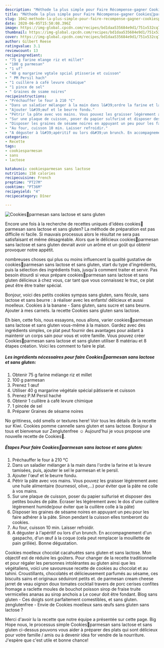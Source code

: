 ```yaml
---
description: "Méthode la plus simple pour Faire Récompense-gagner Cookies🍪parmesan sans lactose et sans gluten"
title: "Méthode la plus simple pour Faire Récompense-gagner Cookies🍪parmesan sans lactose et sans gluten"
slug: 1042-methode-la-plus-simple-pour-faire-recompense-gagner-cookiesparmesan-sans-lactose-et-sans-gluten
date: 2020-06-05T15:50:08.396Z
image: https://img-global.cpcdn.com/recipes/bd1daa535684e9d1/751x532cq70/cookies🍪parmesan-sans-lactose-et-sans-gluten-photo-principale-de-la-recette.jpg
thumbnail: https://img-global.cpcdn.com/recipes/bd1daa535684e9d1/751x532cq70/cookies🍪parmesan-sans-lactose-et-sans-gluten-photo-principale-de-la-recette.jpg
cover: https://img-global.cpcdn.com/recipes/bd1daa535684e9d1/751x532cq70/cookies🍪parmesan-sans-lactose-et-sans-gluten-photo-principale-de-la-recette.jpg
author: Gilbert Reese
ratingvalue: 3.1
reviewcount: 13
recipeingredient:
- "75 g farine mlange riz et millet"
- "100 g parmesan"
- "1 uf"
- "40 g margarine vgtale spcial ptisserie et cuisson"
- " PM Persil hach"
- "1 cuillère à café levure chimique"
- "1 pince de sel"
- " Graines de ssame noires"
recipeinstructions:
- "Préchauffer le four à 210 °C"
- "Dans un saladier mélanger à la main dans l&#39;ordre la farine et la levure tamisées, puis, ajouter le sel le parmesan et le persil."
- "Ajouter l&#39;œuf et le beurre fondu."
- "Pétrir la pâte avec vos mains. Vous pouvez les graisser légèrement avec une huile alimentaire (tournesol, olive,...) pour éviter que la pâte ne colle à vos mains."
- "Sur une plaque de cuisson, poser du papier sulfurisé et disposer des petites boules de pâte. Écraser les légèrement avec le dos d&#39;une cuillère légèrement humide(pour éviter que la cuillère colle à la pâte)"
- "Disposer les graines de sésame noires en appuyant un peu pour les faire adhérer à la pâte. Sinon pendant la cuisson elles tomberont du cookies."
- "Au four, cuisson 10 min. Laisser refroidir."
- "A déguster à l&#39;apéritif ou lors d&#39;un brunch. En accompagnement d&#39;un gaspacho, d&#39;un œuf à la coque (cela peut remplacer la mouillette de pain grillée). Bonne dégustation."
categories:
- Recette
tags:
- cookiesparmesan
- sans
- lactose

katakunci: cookiesparmesan sans lactose 
nutrition: 158 calories
recipecuisine: French
preptime: "PT27M"
cooktime: "PT36M"
recipeyield: "4"
recipecategory: Dîner

---
```



![Cookies🍪parmesan sans lactose et sans gluten](https://img-global.cpcdn.com/recipes/bd1daa535684e9d1/751x532cq70/cookies🍪parmesan-sans-lactose-et-sans-gluten-photo-principale-de-la-recette.jpg)

Encore une fois à la recherche de recettes uniques d'idées cookies🍪parmesan sans lactose et sans gluten? La méthode de préparation est pas difficile ni facile. Si mauvais processus alors le résultat ne sera pas satisfaisant et même désagréable. Alors que le délicieux cookies🍪parmesan sans lactose et sans gluten devrait avoir un arôme et un goût qui obtenir provoquer notre appétit.

nombreuses choses qui plus ou moins influencent la qualité gustative de cookies🍪parmesan sans lactose et sans gluten, start du type d'ingrédients, puis la sélection des ingrédients frais, jusqu'à comment traiter et servir. Pas besoin étourdi si veux prépare cookies🍪parmesan sans lactose et sans gluten délicieux à chez vous, car tant que vous connaissez le truc, ce plat peut être être traiter spécial.

Bonjour, voici des petits cookies sympas sans gluten, sans fécule, sans lactose et sans beurre : à réaliser avec les enfants! délicieux et aussi moelleux. Cookies à la banane - Sans gluten, sans sucre et sans beurre. Ajouter à mes carnets. la recette Cookies sans gluten sans lactose.


Eh bien, cette fois, nous essayons, nous allons, varier cookies🍪parmesan sans lactose et sans gluten vous-même à la maison. Gardez avec des ingrédients simples, ce plat peut fournir des avantages pour aidant à maintenir un corps sain pour vous et votre famille. Vous pouvez créer Cookies🍪parmesan sans lactose et sans gluten utiliser 8 matériau et 8 étapes création. Voici les comment to faire le plat.

<!--inarticleads1-->

##### Les ingrédients nécessaires pour faire Cookies🍪parmesan sans lactose et sans gluten:

1. Obtenir 75 g farine mélange riz et millet
1.  100 g parmesan
1. Prenez 1 œuf
1. Utiliser 40 g margarine végétale spécial pâtisserie et cuisson
1. Prenez  P.M Persil haché
1. Obtenir 1 cuillère à café levure chimique
1.  1 pincée de sel
1. Préparer  Graines de sésame noires


No grittiness, odd smells or textures here! Voir tous les détails de la recette sur Kiwi. Cookies pomme cannelle sans gluten et sans lactose. Bonjour à tous et bienvenue sur Zenglutenfree ☺️ Aujourd&#39;hui je vous propose une nouvelle recette de Cookies🍪. 

<!--inarticleads2-->

##### Étapes Pour faire Cookies🍪parmesan sans lactose et sans gluten:

1. Préchauffer le four à 210 °C
1. Dans un saladier mélanger à la main dans l&#39;ordre la farine et la levure tamisées, puis, ajouter le sel le parmesan et le persil.
1. Ajouter l&#39;œuf et le beurre fondu.
1. Pétrir la pâte avec vos mains. Vous pouvez les graisser légèrement avec une huile alimentaire (tournesol, olive,...) pour éviter que la pâte ne colle à vos mains.
1. Sur une plaque de cuisson, poser du papier sulfurisé et disposer des petites boules de pâte. Écraser les légèrement avec le dos d&#39;une cuillère légèrement humide(pour éviter que la cuillère colle à la pâte)
1. Disposer les graines de sésame noires en appuyant un peu pour les faire adhérer à la pâte. Sinon pendant la cuisson elles tomberont du cookies.
1. Au four, cuisson 10 min. Laisser refroidir.
1. A déguster à l&#39;apéritif ou lors d&#39;un brunch. En accompagnement d&#39;un gaspacho, d&#39;un œuf à la coque (cela peut remplacer la mouillette de pain grillée). Bonne dégustation.


Cookies moelleux chocolat cacahuètes sans gluten et sans lactose. Mon objectif est de réduire les goûters. Pour changer de la recette traditionnelle et pour régaler les personnes intolérantes au gluten ainsi que les végétaliens, voici une savoureuse recette de cookies au chocolat et au tahini. Croustillants, chocolatés et délicieusement parfumés au sésame, ces biscuits sains et originaux séduiront petits et. de parmesan cream cheese jarret de veau oignon doux tomates cocktail travers de porc cerises confites fromage a raclette moules de bouchot poisson sirop de fraise truite vermicelles ananas au sirop anchois a Le coeur doit être fondant. Blog sans gluten - Ces doigts sont parfaitement comestibles, et sans gluten. zenglutenfree - Envie de Cookies moelleux sans œufs sans gluten sans lactose ? 


Merci d'avoir lu la recette que notre équipe a présentée sur cette page. Big Hope nous, le processus simple Cookies🍪parmesan sans lactose et sans gluten ci-dessus pouvons vous aider à préparer des plats qui sont délicieux pour votre famille / amis ou à devenir idea for vendre de la nourriture. J'espère que c'est utile et bonne chance!

